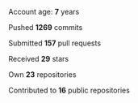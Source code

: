 Account age: **7** years

Pushed **1269** commits

Submitted **157** pull requests

Received **29** stars

Own **23** repositories

Contributed to **16** public repositories
